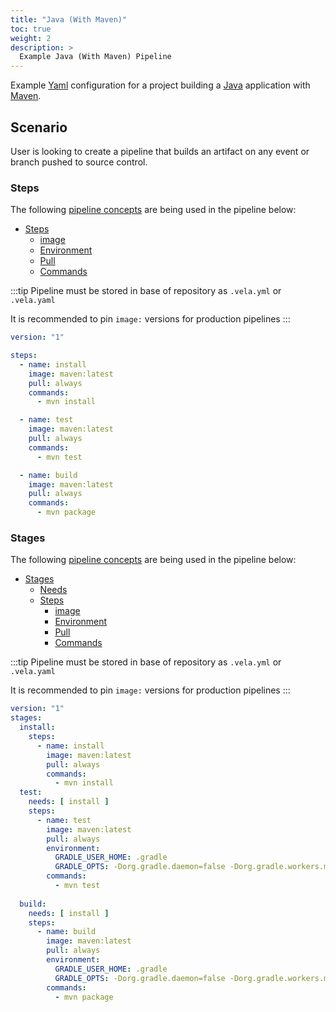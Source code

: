 ```yaml
---
title: "Java (With Maven)"
toc: true
weight: 2
description: >
  Example Java (With Maven) Pipeline
---
```


Example [Yaml](https://yaml.org/spec/) configuration for a project building a [Java](https://docs.oracle.com/en/java/) application with [Maven](https://maven.apache.org/guides/index.html).

## Scenario

User is looking to create a pipeline that builds an artifact on any event or branch pushed to source control.

### Steps

The following [pipeline concepts](/docs/tour/) are being used in the pipeline below:

* [Steps](/docs/tour/steps/)
  * [image](/docs/tour/image/)
  * [Environment](/docs/tour/environment/)
  * [Pull](/docs/tour/image/)
  * [Commands](/docs/tour/steps/)

:::tip
Pipeline must be stored in base of repository as `.vela.yml` or `.vela.yaml`

It is recommended to pin `image:` versions for production pipelines
:::

```yaml
version: "1"

steps:
  - name: install
    image: maven:latest
    pull: always
    commands:
      - mvn install

  - name: test
    image: maven:latest
    pull: always
    commands:
      - mvn test

  - name: build
    image: maven:latest
    pull: always
    commands:
      - mvn package
```

### Stages

The following [pipeline concepts](/docs/tour) are being used in the pipeline below:

* [Stages](/docs/tour/stages/)
  * [Needs](/docs/tour/stages/)
  * [Steps](/docs/tour/steps/)
    * [image](/docs/tour/image/)
    * [Environment](/docs/tour/environment/)
    * [Pull](/docs/tour/image/)
    * [Commands](/docs/tour/steps/)

:::tip
Pipeline must be stored in base of repository as `.vela.yml` or `.vela.yaml`

It is recommended to pin `image:` versions for production pipelines
:::

```yaml
version: "1"
stages:
  install:
    steps:
      - name: install
        image: maven:latest
        pull: always
        commands:
          - mvn install
  test:
    needs: [ install ]
    steps:
      - name: test
        image: maven:latest
        pull: always
        environment:
          GRADLE_USER_HOME: .gradle
          GRADLE_OPTS: -Dorg.gradle.daemon=false -Dorg.gradle.workers.max=1 -Dorg.gradle.parallel=false
        commands:
          - mvn test
          
  build:
    needs: [ install ]
    steps:
      - name: build
        image: maven:latest
        pull: always
        environment:
          GRADLE_USER_HOME: .gradle
          GRADLE_OPTS: -Dorg.gradle.daemon=false -Dorg.gradle.workers.max=1 -Dorg.gradle.parallel=false
        commands:
          - mvn package
```
